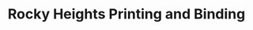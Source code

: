 ---
title: "Rocky Heights Printing and Binding"
url: /homewood/rocky-heights-printing-and-binding/
shop: Kopieren
---
